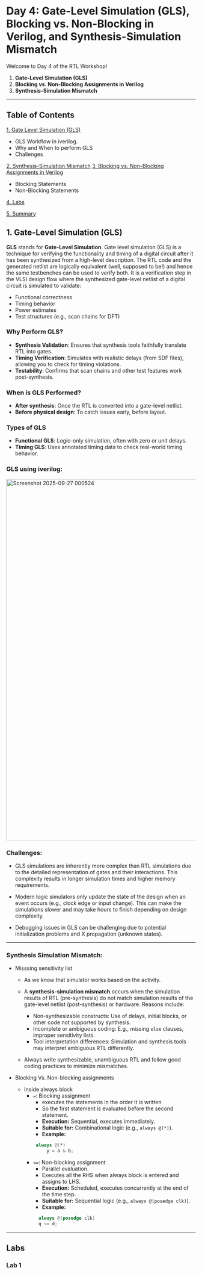 # Day 4: Gate-Level Simulation (GLS), Blocking vs. Non-Blocking in Verilog, and Synthesis-Simulation Mismatch

Welcome to Day 4 of the RTL Workshop!

1. **Gate-Level Simulation (GLS)**
2. **Blocking vs. Non-Blocking Assignments in Verilog**
3. **Synthesis-Simulation Mismatch**

---
## Table of Contents

[1. Gate Level Simulation (GLS)](#1-gate-level-simulation-gls)
   - GLS Workflow in iverilog.
   - Why and When to perform GLS
   - Challenges

[2. Synthesis-Simulation Mismatch](#2-synthesis-simulation-mismatch)
[3. Blocking vs. Non-Blocking Assignments in Verilog](#3-blocking-vs-non-blocking-assignments-in-verilog)
   - Blocking Statements
   - Non-Blocking Statements

[4. Labs](#4-labs)

[5. Summary](#5-summary)





## 1. Gate-Level Simulation (GLS)

**GLS** stands for **Gate-Level Simulation**.  Gate level simulation (GLS) is a technique for verifying the functionality and timing of a digital circuit after it has been synthesized from a high-level description.  The RTL code and the generated netlist are logically equivalent (well, supposed to be!) and hence the same testbenches can be used to verify both. It is a verification step in the VLSI design flow where the synthesized gate-level netlist of a digital circuit is simulated to validate:

- Functional correctness
- Timing behavior
- Power estimates
- Test structures (e.g., scan chains for DFT)

### Why Perform GLS?

- **Synthesis Validation**: Ensures that synthesis tools faithfully translate RTL into gates.
- **Timing Verification**: Simulates with realistic delays (from SDF files), allowing you to check for timing violations.
- **Testability**: Confirms that scan chains and other test features work post-synthesis.

### When is GLS Performed?

- **After synthesis**: Once the RTL is converted into a gate-level netlist.
- **Before physical design**: To catch issues early, before layout.

### Types of GLS

- **Functional GLS**: Logic-only simulation, often with zero or unit delays.
- **Timing GLS**: Uses annotated timing data to check real-world timing behavior.

### GLS using iverilog:

<img width="1905" height="960" alt="Screenshot 2025-09-27 000524" src="https://github.com/user-attachments/assets/ffc36cd4-4a42-497b-96d3-0794f0c9b741" />

### Challenges:
- GLS simulations are inherently more complex than RTL simulations due to the detailed representation of gates and their interactions. This complexity results in longer simulation times and higher memory requirements.

- Modern logic simulators only update the state of the design when an event occurs (e.g., clock edge or input change). This can make the simulations slower and may take hours to finish depending on design complexity.

- Debugging issues in GLS can be challenging due to potential initialization problems and X propagation (unknown states).

---

### Synthesis Simulation Mismatch:
- Misssing sensitivity list
   - As we know that simulator works based on the activity.
   - A **synthesis-simulation mismatch** occurs when the simulation results of RTL (pre-synthesis) do not match simulation results of the gate-level netlist (post-synthesis) or hardware. Reasons include:
        - Non-synthesizable constructs: Use of delays, initial blocks, or other code not supported by synthesis.
        - Incomplete or ambiguous coding: E.g., missing `else` clauses, improper sensitivity lists.
        - Tool interpretation differences: Simulation and synthesis tools may interpret ambiguous RTL differently.

   - Always write synthesizable, unambiguous RTL and follow good coding practices to minimize mismatches.

- Blocking Vs. Non-blocking assignments
    - Inside always block
       - `=`: Blocking assignment
          - executes the statements in the order it is written
          - So the first statement is evaluated before the second statement.
          - **Execution:** Sequential, executes immediately.
          - **Suitable for:** Combinational logic (e.g., `always @(*)`).
          - **Example:**  
           ```verilog
            always @(*)
                y = a & b;
           ```
       - `<=`: Non-blocking assignment
          - Parallel evaluation.
          - Executes all the RHS when always block is entered and assigns to LHS.
          - **Execution:** Scheduled, executes concurrently at the end of the time step.
          - **Suitable for:** Sequential logic (e.g., `always @(posedge clk)`).
          - **Example:**  
          ```verilog
            always @(posedge clk)
            q <= d;
          ```

---
## Labs

### Lab 1



